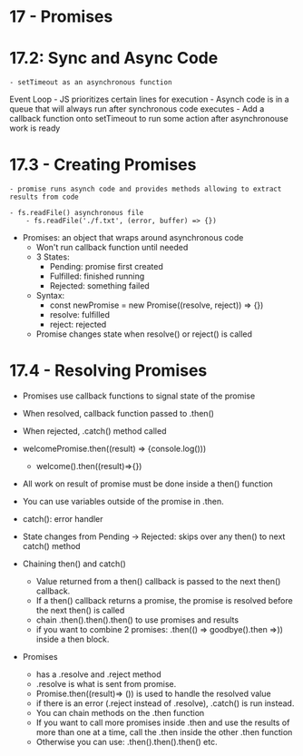 # 17 - Promises

# 17.2: Sync and Async Code

    - setTimeout as an asynchronous function

Event Loop
    - JS prioritizes certain lines for execution
    - Asynch code is in a queue that will always run after synchronous code executes
    - Add a callback function onto setTimeout to run some action after asynchronouse work is ready

# 17.3 - Creating Promises

    - promise runs asynch code and provides methods allowing to extract results from code

    - fs.readFile() asynchronous file
        - fs.readFile('./f.txt', (error, buffer) => {})

- Promises: an object that wraps around asynchronous code
    - Won't run callback function until  needed
    - 3 States:
        - Pending: promise first created
        - Fulfilled: finished running
        - Rejected: something failed
    - Syntax:
        - const newPromise = new Promise((resolve, reject)) => {})
        - resolve: fulfilled
        - reject: rejected
    - Promise changes state when resolve() or reject() is called

# 17.4 - Resolving Promises

- Promises use callback functions to signal state of the promise
- When resolved, callback function passed to .then()
- When rejected, .catch() method called
- welcomePromise.then((result) => {console.log()))
    - welcome().then((result)=>{})
- All work on result of promise must be done inside a then() function
- You can use variables outside of the promise in .then.
- catch(): error handler
- State changes from Pending -> Rejected: skips over any then() to next catch() method
- Chaining then() and catch()
    - Value returned from a then() callback is passed to the next then() callback.
    - If a then() callback returns a promise, the promise is resolved before the next then() is called
    - chain .then().then().then() to use promises and results
    - if you want to combine 2 promises: .then(() => goodbye().then =>)) inside a then block.

- Promises
    - has a .resolve and .reject method
    - .resolve is what is sent from promise.
    - Promise.then((result)=> ()) is used to handle the resolved value
    - if there is an error (.reject instead of .resolve), .catch() is run instead.
    - You can chain methods on the .then function
    - If you want to call more promises inside .then and use the results of more than one at a time, call the .then inside the other .then function
    - Otherwise you can use: .then().then().then() etc.


